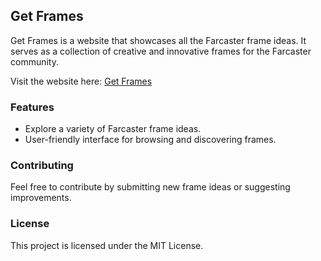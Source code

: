 ## Get Frames

Get Frames is a website that showcases all the Farcaster frame ideas. It serves as a collection of creative and innovative frames for the Farcaster community.

Visit the website here: [Get Frames](https://www.getframes.vercel.app)

### Features

- Explore a variety of Farcaster frame ideas.
- User-friendly interface for browsing and discovering frames.

### Contributing

Feel free to contribute by submitting new frame ideas or suggesting improvements.

### License

This project is licensed under the MIT License.
